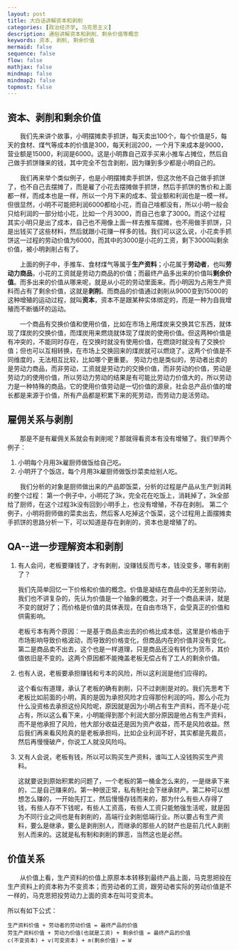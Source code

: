 ```yaml
---
layout: post
title: 大白话讲解资本和剥削
categories: [政治经济学, 马克思主义]
description: 通俗讲解资本和剥削、剩余价值等概念
keywords: 资本, 剥削, 剩余价值
mermaid: false
sequence: false
flow: false
mathjax: false
mindmap: false
mindmap2: false
topmost: false
---
```


## 资本、剥削和剩余价值

&emsp;&emsp;我们先来讲个故事，小明摆摊卖手抓饼，每天卖出100个，每个价值是5，每天的食材、煤气等成本的价值是300，每天利润200，一个月下来成本是9000，营业额是15000，利润是6000。这是小明靠自己双手买来小推车占摊位，然后自己做手抓饼赚来的钱，其中完全不包含剥削，因为赚到多少都是小明自己的。

&emsp;&emsp;我们再来举个类似例子，也是小明摆摊卖手抓饼，但这次他不自己做手抓饼了，也不自己去摆摊了，而是雇了小花去摆摊做手抓饼，然后手抓饼的售价和上面都一样，而成本也是一样，所以一个月下来的成本、营业额和利润也是一模一样。但很显然，小明不可能把利润6000都给小花，而自己啥都没有，所以小明一般会只给利润的一部分给小花，比如一个月3000，而自己也拿了3000。而这个过程其实小明只是出了成本，自己也不用像上面一样去推车摆摊，也不用做手抓饼，只是出钱买了这些材料，然后就跟小花赚一样多的钱。我们可以这么说，小花卖手抓饼这一过程的劳动价值为6000，而其中的3000是小花的工资，剩下3000叫剩余价值，被小明剥削占有了。

&emsp;&emsp;上面的例子中，手推车、食材煤气等属于**生产资料**；小花属于**劳动者**，也叫**劳动力商品**，小花的工资就是劳动力商品的价值；而最终产品多出来的价值叫**剩余价值**。而多出来的价值从哪来呢，就是从小花的劳动里面来。而小明因为占用生产资料而占有了剩余价值，这就是**剥削**。而商品的价值通过剥削从9000变到15000的这种增殖的运动过程，就叫**资本**，资本不是跟某种实体绑定的，而是一种为自我增殖而不断循环的运动。

&emsp;&emsp;一个商品有交换价值和使用价值，比如在市场上用煤炭来交换其它东西，就体现了煤炭的交换价值，而煤炭用来燃烧就体现了煤炭的使用价值。但这两种价值是有冲突的，不能同时存在，在交换时就没有使用价值，在燃烧时就没有了交换价值；但也可以互相转换，在市场上交换回来的煤炭就可以燃烧了。这两个价值是不同维度的，无法相互比较，比如哪个更重要。
劳动力也是类似的，劳动者出卖的是劳动力商品，而非劳动，工资就是劳动力的交换价值，而非劳动的价值，劳动是劳动力的使用价值，所以劳动力劳动的结果是有可能比劳动力价值大的，所以劳动力是一种特殊的商品，它的使用价值劳动是一切价值的源泉，社会总产品价值的增长都是来源于价值，所有产品都是积累下来的死劳动，而劳动力是活劳动。

## 雇佣关系与剥削

&emsp;&emsp;那是不是有雇佣关系就会有剥削呢？那就得看资本有没有增殖了。我们举两个例子：

1. 小明每个月用3k雇厨师做饭给自己吃。
2. 小明开了个饭店，每个月用3k雇厨师做饭炒菜卖给别人吃。

&emsp;&emsp;我们分析的对象是厨师做出来的产品即饭菜，分析的过程是产品从生产到消耗的整个过程：
第一个例子中，小明花了3k，完全花在吃饭上，消耗掉了，3k全部给了厨师，在这个过程3k没有回到小明手上，也没有增殖，不存在剥削。
第二个例子，小明将厨师做的菜卖出去，然后客人吃掉这个饭菜，这个过程用上面摆摊卖手抓饼的思路分析一下，可以知道是存在剥削的，资本也是增殖了的。

## QA--进一步理解资本和剥削
1. 有人会问，老板要赚钱了，才有剥削，没赚钱反而亏本，钱没变多，哪有剥削了？

    我们先简单回忆一下价格和价值的概念。价值是凝结在商品中的无差别劳动，我们也不讲复杂的，先认为价值是一个抽象的概念，对于一个商品来讲，就是不变的就好了；而价格是价值的具体表现，在自由市场下，会受真正的价值和供需影响。

    老板亏本有两个原因：一是基于商品卖出去的价格比成本低，这里是价格由于市场影响导致价格波动，而导致的价格变化，但商品内在的价值并没有变化。第二是商品卖不出去，这个也是一样道理，只是商品还没有转化为货币，其价值依旧是不变的。这两个原因都不能掩盖老板无偿占有了工人的剩余价值。

2. 也有人说，老板要承担赚钱和亏本的风险，所以这利润是他们应得的。

    这个看似有道理，承认了老板的确有剥削，只不过剥削是对的。我们先思考下老板比如前面的小明，真的是因为承担风险才应得那份利润的吗，那么小花为什么没资格去承担这份风险呢，原因就是因为小明占有生产资料，而不是小花占有，所以这么看下来，小明能得到那个利润大部分原因是他占有生产资料，而不是他承担了风险，他大部分收益还是因为资产收益，而不是风险收益。然后我们再来看风险真的是老板承担吗，比如企业利润不好，其实都是先裁员，然后再慢慢破产，你说工人就没风险吗。

3. 又有人会说，老板有钱，所以可以购买生产资料，谁叫工人没钱购买生产资料。

    这就要说到原始积累的问题了，一个老板的第一桶金怎么来的，一是继承下来的，二是自己赚来的。第一种很正常，私有制社会下继承财产。第二种可以想想怎么赚的，一开始先打工，然后慢慢存钱而来的，那为什么有些人存得了钱，有些人存不下钱呢，有些人工资高，有些人工资只能勉强生活呢，就是因为不同行业之间也是有剥削的，高端行业剥削低端行业。所以要占有生产资料，要么是继承，要么是剥削别人，而继承的那些人的财产也是前几代人剥削别人而来的。这就是私有制和剥削的罪恶，当然这也是必然。

## 价值关系
&emsp;&emsp;从价值上看，生产资料的价值上原原本本转移到最终产品上面，马克思把投在生产资料上的资本称为不变资本；而劳动者的工资，跟劳动者实际的劳动价值是不一样的，马克思把投劳动力上面的资本在叫可变资本。

所以有如下公式：
```
生产资料价值 + 劳动者的劳动价值 = 最终产品的价值
劳生产资料价值 + 劳动力价值(也就是工资) + 剩余价值 = 最终产品的价值
c(不变资本) + v(可变资本) + m(剩余价值) = W
```
